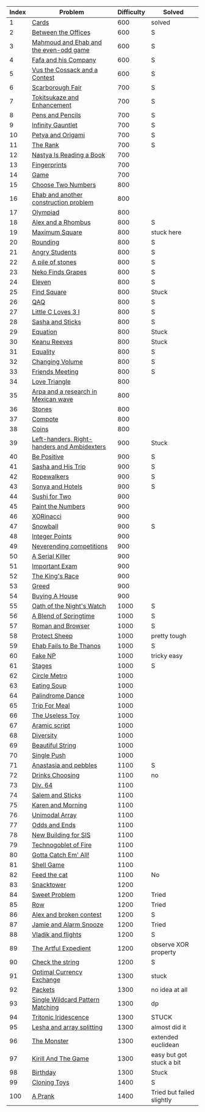 | Index | Problem | Difficulty | Solved |
| --- | --- | --- | --- |
| 1 | [Cards](https://codeforces.com/problemset/problem/1220/A) | 600 |solved |
| 2 | [Between the Offices](https://codeforces.com/problemset/problem/867/A) | 600 | S |
| 3 | [Mahmoud and Ehab and the even-odd game](https://codeforces.com/problemset/problem/959/A) | 600 |S  |
| 4 | [Fafa and his Company](https://codeforces.com/problemset/problem/935/A) | 600 | S |
| 5 | [Vus the Cossack and a Contest](https://codeforces.com/problemset/problem/1186/A) | 600 |S  |
| 6 | [Scarborough Fair](https://codeforces.com/problemset/problem/897/A) | 700 | S |
| 7 | [Tokitsukaze and Enhancement](https://codeforces.com/problemset/problem/1191/A) | 700 | S |
| 8 | [Pens and Pencils](https://codeforces.com/problemset/problem/1244/A) | 700 |S  |
| 9 | [Infinity Gauntlet](https://codeforces.com/problemset/problem/987/A) | 700 | S |
| 10 | [Petya and Origami](https://codeforces.com/problemset/problem/1080/A) | 700 |S  |
| 11 | [The Rank](https://codeforces.com/problemset/problem/1017/A) | 700 | S |
| 12 | [Nastya Is Reading a Book](https://codeforces.com/problemset/problem/1136/A) | 700 |  |
| 13 | [Fingerprints](https://codeforces.com/problemset/problem/994/A) | 700 |  |
| 14 | [Game](https://codeforces.com/problemset/problem/984/A) | 700 |  |
| 15 | [Choose Two Numbers](https://codeforces.com/problemset/problem/1206/A) | 800 |  |
| 16 | [Ehab and another construction problem](https://codeforces.com/problemset/problem/1088/A) | 800 |  |
| 17 | [Olympiad](https://codeforces.com/problemset/problem/937/A) | 800 |  |
| 18 | [Alex and a Rhombus](https://codeforces.com/problemset/problem/1180/A) | 800 | S |
| 19 | [Maximum Square](https://codeforces.com/problemset/problem/1243/A) | 800 | stuck here|
| 20 | [Rounding](https://codeforces.com/problemset/problem/898/A) | 800 |S |
| 21 | [Angry Students](https://codeforces.com/problemset/problem/1287/A) | 800 | S |
| 22 | [A pile of stones](https://codeforces.com/problemset/problem/1159/A) | 800 | S |
| 23 | [Neko Finds Grapes](https://codeforces.com/problemset/problem/1152/A) | 800 | S |
| 24 | [Eleven](https://codeforces.com/problemset/problem/918/A) | 800 | S |
| 25 | [Find Square](https://codeforces.com/problemset/problem/1028/A) | 800 | Stuck |
| 26 | [QAQ](https://codeforces.com/problemset/problem/894/A) | 800 | S |
| 27 | [Little C Loves 3 I](https://codeforces.com/problemset/problem/1047/A) | 800 | S |
| 28 | [Sasha and Sticks](https://codeforces.com/problemset/problem/832/A) | 800 | S |
| 29 | [Equation](https://codeforces.com/problemset/problem/1269/A) | 800 | Stuck |
| 30 | [Keanu Reeves](https://codeforces.com/problemset/problem/1189/A) | 800 | Stuck |
| 31 | [Equality](https://codeforces.com/problemset/problem/1038/A) | 800 | S |
| 32 | [Changing Volume](https://codeforces.com/problemset/problem/1255/A) | 800 | S |
| 33 | [Friends Meeting](https://codeforces.com/problemset/problem/931/A) | 800 | S |
| 34 | [Love Triangle](https://codeforces.com/problemset/problem/939/A) | 800 |  |
| 35 | [Arpa and a research in Mexican wave](https://codeforces.com/problemset/problem/851/A) | 800 |  |
| 36 | [Stones](https://codeforces.com/problemset/problem/1236/A) | 800 |  |
| 37 | [Compote](https://codeforces.com/problemset/problem/746/A) | 800 |  |
| 38 | [Coins](https://codeforces.com/problemset/problem/1061/A) | 800 |  |
| 39 | [Left-handers, Right-handers and Ambidexters](https://codeforces.com/problemset/problem/950/A) | 900 | Stuck |
| 40 | [Be Positive](https://codeforces.com/problemset/problem/1130/A) | 900 | S |
| 41 | [Sasha and His Trip](https://codeforces.com/problemset/problem/1113/A) | 900 | S |
| 42 | [Ropewalkers](https://codeforces.com/problemset/problem/1185/A) | 900 | S |
| 43 | [Sonya and Hotels](https://codeforces.com/problemset/problem/1004/A) | 900 | S |
| 44 | [Sushi for Two](https://codeforces.com/problemset/problem/1138/A) | 900 |  |
| 45 | [Paint the Numbers](https://codeforces.com/problemset/problem/1209/A) | 900 |  |
| 46 | [XORinacci](https://codeforces.com/problemset/problem/1208/A) | 900 |  |
| 47 | [Snowball](https://codeforces.com/problemset/problem/1099/A) | 900 | S |
| 48 | [Integer Points](https://codeforces.com/problemset/problem/1248/A) | 900 |  |
| 49 | [Neverending competitions](https://codeforces.com/problemset/problem/765/A) | 900 |  |
| 50 | [A Serial Killer](https://codeforces.com/problemset/problem/776/A) | 900 |  |
| 51 | [Important Exam](https://codeforces.com/problemset/problem/1201/A) | 900 |  |
| 52 | [The King's Race](https://codeforces.com/problemset/problem/1075/A) | 900 |  |
| 53 | [Greed](https://codeforces.com/problemset/problem/892/A) | 900 |  |
| 54 | [Buying A House](https://codeforces.com/problemset/problem/796/A) | 900 |  |
| 55 | [Oath of the Night's Watch](https://codeforces.com/problemset/problem/768/A) | 1000 | S |
| 56 | [A Blend of Springtime](https://codeforces.com/problemset/problem/989/A) | 1000 | S |
| 57 | [Roman and Browser](https://codeforces.com/problemset/problem/1100/A) | 1000 | S |
| 58 | [Protect Sheep](https://codeforces.com/problemset/problem/948/A) | 1000 | pretty tough |
| 59 | [Ehab Fails to Be Thanos](https://codeforces.com/problemset/problem/1174/A) | 1000 | S |
| 60 | [Fake NP](https://codeforces.com/problemset/problem/805/A) | 1000 | tricky easy |
| 61 | [Stages](https://codeforces.com/problemset/problem/1011/A) | 1000 | S |
| 62 | [Circle Metro](https://codeforces.com/problemset/problem/1169/A) | 1000 |  |
| 63 | [Eating Soup](https://codeforces.com/problemset/problem/1163/A) | 1000 |  |
| 64 | [Palindrome Dance](https://codeforces.com/problemset/problem/1040/A) | 1000 |  |
| 65 | [Trip For Meal](https://codeforces.com/problemset/problem/876/A) | 1000 |  |
| 66 | [The Useless Toy](https://codeforces.com/problemset/problem/834/A) | 1000 |  |
| 67 | [Aramic script](https://codeforces.com/problemset/problem/975/A) | 1000 |  |
| 68 | [Diversity](https://codeforces.com/problemset/problem/844/A) | 1000 |  |
| 69 | [Beautiful String](https://codeforces.com/problemset/problem/1265/A) | 1000 |  |
| 70 | [Single Push](https://codeforces.com/problemset/problem/1253/A) | 1000 |  |
| 71 | [Anastasia and pebbles](https://codeforces.com/problemset/problem/789/A) | 1100 | S |
| 72 | [Drinks Choosing](https://codeforces.com/problemset/problem/1195/A) | 1100 | no |
| 73 | [Div. 64](https://codeforces.com/problemset/problem/887/A) | 1100 |  |
| 74 | [Salem and Sticks ](https://codeforces.com/problemset/problem/1105/A) | 1100 |  |
| 75 | [Karen and Morning](https://codeforces.com/problemset/problem/816/A) | 1100 |  |
| 76 | [Unimodal Array](https://codeforces.com/problemset/problem/831/A) | 1100 |  |
| 77 | [Odds and Ends](https://codeforces.com/problemset/problem/849/A) | 1100 |  |
| 78 | [New Building for SIS](https://codeforces.com/problemset/problem/1020/A) | 1100 |  |
| 79 | [Technogoblet of Fire](https://codeforces.com/problemset/problem/1121/A) | 1100 |  |
| 80 | [Gotta Catch Em' All!](https://codeforces.com/problemset/problem/757/A) | 1100 |  |
| 81 | [Shell Game](https://codeforces.com/problemset/problem/777/A) | 1100 |  |
| 82 | [Feed the cat](https://codeforces.com/problemset/problem/955/A) | 1100 | No |
| 83 | [Snacktower](https://codeforces.com/problemset/problem/767/A) | 1200 |  |
| 84 | [Sweet Problem](https://codeforces.com/problemset/problem/1263/A) | 1200 | Tried |
| 85 | [Row](https://codeforces.com/problemset/problem/982/A) | 1200 | Tried |
| 86 | [Alex and broken contest](https://codeforces.com/problemset/problem/877/A) | 1200 | S |
| 87 | [Jamie and Alarm Snooze](https://codeforces.com/problemset/problem/916/A) | 1200 | Tried |
| 88 | [Vladik and flights](https://codeforces.com/problemset/problem/743/A) | 1200 | S |
| 89 | [The Artful Expedient](https://codeforces.com/problemset/problem/869/A) | 1200 | observe XOR property |
| 90 | [Check the string](https://codeforces.com/problemset/problem/960/A) | 1200 | S |
| 91 | [Optimal Currency Exchange](https://codeforces.com/problemset/problem/1214/A) | 1300 | stuck |
| 92 | [Packets](https://codeforces.com/problemset/problem/1037/A) | 1300 | no idea at all |
| 93 | [Single Wildcard Pattern Matching](https://codeforces.com/problemset/problem/1023/A) | 1300 | dp |
| 94 | [Tritonic Iridescence](https://codeforces.com/problemset/problem/957/A) | 1300 | STUCK |
| 95 | [Lesha and array splitting](https://codeforces.com/problemset/problem/754/A) | 1300 | almost did it |
| 96 | [The Monster](https://codeforces.com/problemset/problem/787/A) | 1300 | extended euclidean |
| 97 | [Kirill And The Game](https://codeforces.com/problemset/problem/842/A) | 1300 | easy but got stuck a bit |
| 98 | [Birthday](https://codeforces.com/problemset/problem/1068/A) | 1300 | Stuck |
| 99 | [Cloning Toys](https://codeforces.com/problemset/problem/922/A) | 1400 | S |
| 100 | [A Prank](https://codeforces.com/problemset/problem/1062/A) | 1400 | Tried but failed slightly |
